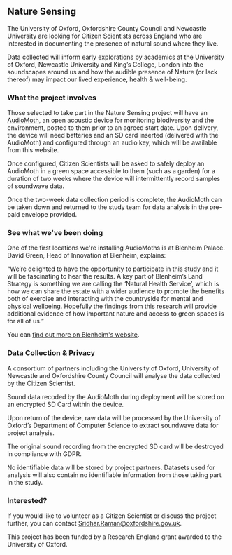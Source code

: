 ## Nature Sensing

The University of Oxford, Oxfordshire County Council and Newcastle University are looking for Citizen Scientists across England who are interested in documenting the presence of natural sound where they live.

Data collected will inform early explorations by academics at the University of Oxford, Newcastle University and King’s College, London into the soundscapes around us and how the audible presence of Nature (or lack thereof) may impact our lived experience, health & well-being.

### What the project involves

Those selected to take part in the Nature Sensing project will have an [AudioMoth](https://www.openacousticdevices.info/), an open acoustic device for monitoring biodiversity and the environment, posted to them prior to an agreed start date. Upon delivery, the device will need batteries and an SD card inserted (delivered with the AudioMoth) and configured through an audio key, which will be available from this website.

Once configured, Citizen Scientists will be asked to safely deploy an AudioMoth in a green space accessible to them (such as a garden) for a duration of two weeks where the device will intermittently record samples of soundwave data. 

Once the two-week data collection period is complete, the AudioMoth can be taken down and returned to the study team for data analysis in the pre-paid envelope provided.

### See what we've been doing

One of the first locations we're installing AudioMoths is at Blenheim Palace. David Green, Head of Innovation at Blenheim, explains:

“We’re delighted to have the opportunity to participate in this study and it will be fascinating to hear the results. A key part of Blenheim’s Land Strategy is something we are calling the ‘Natural Health Service’, which is how we can share the estate with a wider audience to promote the benefits both of exercise and interacting with the countryside for mental and physical wellbeing. Hopefully the findings from this research will provide additional evidence of how important nature and access to green spaces is for all of us.”

You can [find out more on Blenheim's website](https://www.blenheimestate.com/news/measuring-our-biodiversity-as-part-of-nationwide-wellbeing-study.html).

### Data Collection & Privacy

A consortium of partners including the University of Oxford, University of Newcastle and Oxfordshire County Council will analyse the data collected by the Citizen Scientist.

Sound data recoded by the AudioMoth during deployment will be stored on an encrypted SD Card within the device.

Upon return of the device, raw data will be processed by the University of Oxford’s Department of Computer Science to extract soundwave data for project analysis.

The original sound recording from the encrypted SD card will be destroyed in compliance with GDPR.

No identifiable data will be stored by project partners. Datasets used for analysis will also contain no identifiable information from those taking part in the study.

### Interested?

If you would like to volunteer as a Citizen Scientist or discuss the project further, you can contact Sridhar.Raman@oxfordshire.gov.uk.

This project has been funded by a Research England grant awarded to the University of Oxford.
